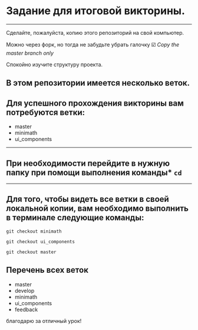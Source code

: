 # Задание для итоговой викторины.

---

Сделайте, пожалуйста, копию этого репозиторий на свой компьютер.

Можно через форк, но тогда не забудьте убрать галочку 
☑️ *Copy the master branch only*

Спокойно изучите структуру проекта.

## В этом репозитории имеется несколько веток. 

## Для успешного прохождения викторины вам потребуются ветки: 
- master
- minimath
- ui_components

---

## При необходимости перейдите в нужную папку при помощи выполнения команды* `cd`

---

## Для того, чтобы видеть все ветки в своей локальной копии, вам необходимо выполнить в терминале следующие команды:

`git checkout minimath`

`git checkout ui_components`

`git checkout master`


## Перечень всех веток
* master
* develop
* minimath
* ui_components
* feedback

благодарю за отличный урок!